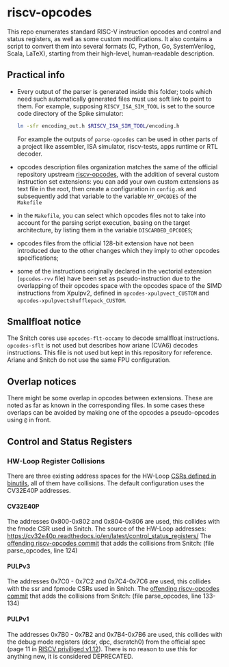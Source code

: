 riscv-opcodes
===========================================================================

This repo enumerates standard RISC-V instruction opcodes and control and
status registers, as well as some custom modifications.  It also contains a
script to convert them into several formats (C, Python, Go, SystemVerilog, Scala, LaTeX),
starting from their high-level, human-readable description.

## Practical info
- Every output of the parser is generated inside this folder; tools which
  need such automatically generated files must use soft link to point to them.
  For example, supposing `RISCV_ISA_SIM_TOOL` is set to the source code directory of
  the Spike simulator:

  ```bash
  ln -sfr encoding_out.h $RISCV_ISA_SIM_TOOL/encoding.h
  ```

  For example the outputs of `parse-opcodes` can be used in other parts of a project like
  assembler, ISA simulator, riscv-tests, apps runtime or RTL decoder.

- opcodes description files organization matches the same of the official
  repository upstream [riscv-opcodes](https://github.com/riscv/riscv-opcodes),
  with the addition of several custom instruction set extensions: you can
  add your own custom extensions as text file in the root, then create a configuration in
  `config.mk` and subsequently add that variable to the variable `MY_OPCODES` of the `Makefile`
- in the `Makefile`, you can select which opcodes files not to take into account
  for the parsing script execution, basing on the target architecture, by
  listing them in the variable `DISCARDED_OPCODES`;
- opcodes files from the official 128-bit extension have not been introduced
  due to the other changes which they imply to other opcodes specifications;
- some of the instructions originally declared in the vectorial extension
  (`opcodes-rvv` file) have been set as pseudo-instruction due to the overlapping
  of their opcodes space with the opcodes space of the SIMD instructions from
  Xpulpv2, defined in `opcodes-xpulpvect_CUSTOM` and `opcodes-xpulpvectshufflepack_CUSTOM`.


## Smallfloat notice

The Snitch cores use `opcodes-flt-occamy` to decode smallfloat instructions.
`opcodes-sflt` is not used but describes how ariane (CVA6) decodes
instructions. This file is not used but kept in this repository for reference.
Ariane and Snitch do not use the same FPU configuration.


## Overlap notices
There might be some overlap in opcodes between extensions. These are noted as far as known
in the corresponding files. In some cases these overlaps can be avoided by making one of the
opcodes a pseudo-opcodes using `@` in front.

## Control and Status Registers

### HW-Loop Register Collisions

There are three existing address spaces for the HW-Loop [CSRs defined in binutils](https://iis-git.ee.ethz.ch/gnu/riscv-binutils-gdb/-/blob/riscv-binutils-2.34-pulp/include/opcode/riscv-opc.h#L829), all of them have collisions.
The default configuration uses the CV32E40P addresses.

#### CV32E40P

The addresses 0x800-0x802 and 0x804-0x806 are used, this collides with the fmode CSR used in Snitch.
The source of the HW-Loop addresses: https://cv32e40p.readthedocs.io/en/latest/control_status_registers/
The [offending riscv-opcodes commit](https://github.com/pulp-platform/riscv-opcodes/commit/1e5fa7787b4e388c51956f6e7fd26d4d249a7d80) that adds the collisions from Snitch: (file parse_opcodes, line 124)

#### PULPv3

The addresses 0x7C0 - 0x7C2 and 0x7C4-0x7C6 are used, this collides with the ssr and fpmode CSRs used in Snitch.
The [offending riscv-opcodes commit](https://github.com/pulp-platform/riscv-opcodes/commit/1e5fa7787b4e388c51956f6e7fd26d4d249a7d80) that adds the collisions from Snitch: (file parse_opcodes, line 133-134)

#### PULPv1

The addresses 0x7B0 - 0x7B2 and 0x7B4-0x7B6 are used, this collides with the debug mode registers (dcsr, dpc, dscratch0) from the official spec (page 11 in [RISCV priviliged v1.12](https://github.com/riscv/riscv-isa-manual/releases/download/Priv-v1.12/riscv-privileged-20211203.pdf)).
There is no reason to use this for anything new, it is considered DEPRECATED.

